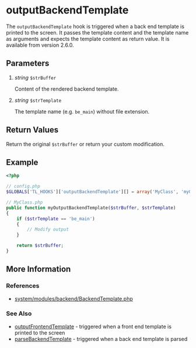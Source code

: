 # outputBackendTemplate


The `outputBackendTemplate` hook is triggered when a back end template is printed to the screen. It passes the template content and the template name as arguments and expects the template content as return value. It is available from version 2.6.0.


## Parameters 

1. *string* `$strBuffer`

	Content of the rendered backend template.

2. *string* `$strTemplate`

	The template name (e.g. `be_main`) without file extension.


## Return Values 

Return the original `$strBuffer` or return your custom modification.


## Example 

```php
<?php

// config.php
$GLOBALS['TL_HOOKS']['outputBackendTemplate'][] = array('MyClass', 'myOutputBackendTemplate');

// MyClass.php
public function myOutputBackendTemplate($strBuffer, $strTemplate)
{
    if ($strTemplate == 'be_main')
    {
        // Modify output
    }

    return $strBuffer;
}
```


## More Information


### References

- [system/modules/backend/BackendTemplate.php](https://github.com/contao/core/blob/2.11.7/system/modules/backend/BackendTemplate.php#L146)


### See Also

- [outputFrontendTemplate](outputFrontendTemplate.md) - triggered when a front end template is printed to the screen
- [parseBackendTemplate](parseBackendTemplate.md) - triggered when a back end template is parsed
